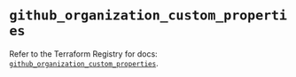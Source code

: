 # `github_organization_custom_properties`

Refer to the Terraform Registry for docs: [`github_organization_custom_properties`](https://registry.terraform.io/providers/integrations/github/6.7.0/docs/resources/organization_custom_properties).
